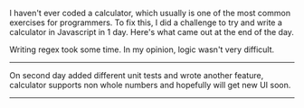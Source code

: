 I haven't ever coded a calculator, which usually is one of the most common exercises for programmers. To fix this, I did a challenge to try and write a calculator in Javascript in 1 day. Here's what came out at the end of the day.

Writing regex took some time. In my opinion, logic wasn't very difficult.
______________

On second day added different unit tests and wrote another feature, calculator supports non whole numbers
and hopefully will get new UI soon.

______________

